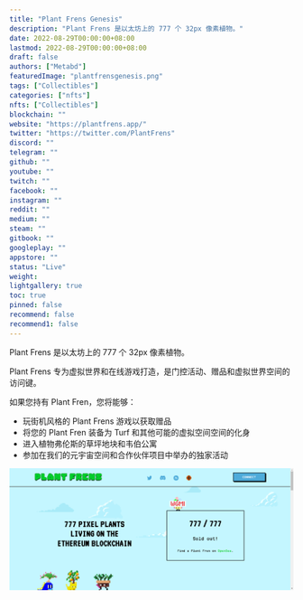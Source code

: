 ```yaml
---
title: "Plant Frens Genesis"
description: "Plant Frens 是以太坊上的 777 个 32px 像素植物。"
date: 2022-08-29T00:00:00+08:00
lastmod: 2022-08-29T00:00:00+08:00
draft: false
authors: ["Metabd"]
featuredImage: "plantfrensgenesis.png"
tags: ["Collectibles"]
categories: ["nfts"]
nfts: ["Collectibles"]
blockchain: ""
website: "https://plantfrens.app/"
twitter: "https://twitter.com/PlantFrens"
discord: ""
telegram: ""
github: ""
youtube: ""
twitch: ""
facebook: ""
instagram: ""
reddit: ""
medium: ""
steam: ""
gitbook: ""
googleplay: ""
appstore: ""
status: "Live"
weight: 
lightgallery: true
toc: true
pinned: false
recommend: false
recommend1: false
---
```

Plant Frens 是以太坊上的 777 个 32px 像素植物。

Plant Frens 专为虚拟世界和在线游戏打造，是门控活动、赠品和虚拟世界空间的访问键。

如果您持有 Plant Fren，您将能够：

- 玩街机风格的 Plant Frens 游戏以获取赠品
- 将您的 Plant Fren 装备为 Turf 和其他可能的虚拟空间空间的化身
- 进入植物弗伦斯的草坪地块和韦伯公寓
- 参加在我们的元宇宙空间和合作伙伴项目中举办的独家活动

![nft](512313.png)